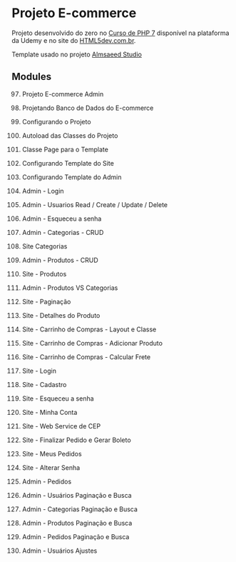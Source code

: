 # Projeto E-commerce

Projeto desenvolvido do zero no [Curso de PHP 7](https://www.udemy.com/curso-completo-de-php-7/) disponível na plataforma da Udemy e no site do [HTML5dev.com.br](https://www.html5dev.com.br/curso/curso-completo-de-php-7).

Template usado no projeto [Almsaeed Studio](https://almsaeedstudio.com)

## Modules

97. Projeto E-commerce Admin

98. Projetando Banco de Dados do E-commerce

99. Configurando o Projeto

100. Autoload das Classes do Projeto

101. Classe Page para o Template

102. Configurando Template do Site

103. Configurando Template do Admin

104. Admin - Login

105. Admin - Usuarios Read / Create / Update / Delete

106. Admin - Esqueceu a senha

107. Admin - Categorias - CRUD

108. Site Categorias

109. Admin - Produtos - CRUD

110. Site - Produtos

111. Admin - Produtos VS Categorias

112. Site - Paginação

113. Site - Detalhes do Produto

114. Site - Carrinho de Compras - Layout e Classe

115. Site - Carrinho de Compras - Adicionar Produto

116. Site - Carrinho de Compras - Calcular Frete

117. Site - Login

118. Site - Cadastro

119. Site - Esqueceu a senha

120. Site - Minha Conta

121. Site - Web Service de CEP

122. Site - Finalizar Pedido e Gerar Boleto

123. Site - Meus Pedidos

124. Site - Alterar Senha

125. Admin - Pedidos

126. Admin - Usuários Paginação e Busca

127. Admin - Categorias Paginação e Busca

128. Admin - Produtos Paginação e Busca

129. Admin - Pedidos Paginação e Busca

130. Admin - Usuários Ajustes
